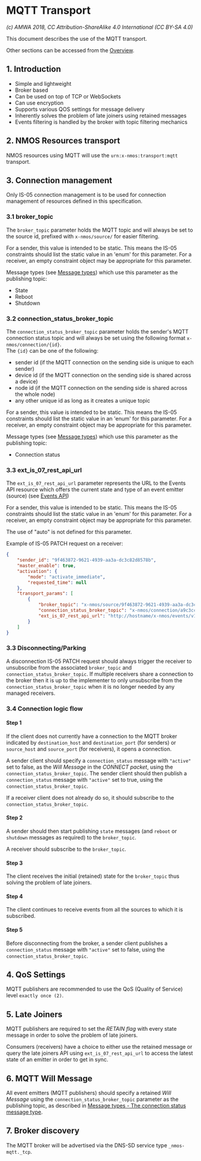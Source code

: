 # MQTT Transport

_(c) AMWA 2018, CC Attribution-ShareAlike 4.0 International (CC BY-SA 4.0)_

This document describes the use of the MQTT transport.

Other sections can be accessed from the [Overview](1.0.%20Overview.md).

## 1. Introduction

* Simple and lightweight
* Broker based
* Can be used on top of TCP or WebSockets
* Can use encryption
* Supports various QOS settings for message delivery
* Inherently solves the problem of late joiners using retained messages
* Events filtering is handled by the broker with topic filtering mechanics

## 2. NMOS Resources transport

NMOS resources using MQTT will use the `urn:x-nmos:transport:mqtt` transport.

## 3. Connection management

Only IS-05 connection management is to be used for connection management of resources defined in this specification.

### 3.1 broker_topic

The `broker_topic` parameter holds the MQTT topic and will always be set to the source id, prefixed with `x-nmos/source/` for easier filtering.

For a sender, this value is intended to be static. This means the IS-05 constraints should list the static value in an 'enum' for this parameter.
For a receiver, an empty constraint object may be appropriate for this parameter.

Message types (see [Message types](2.0.%20Message%20types.md)) which use this parameter as the publishing topic:

* State
* Reboot
* Shutdown

### 3.2 connection_status_broker_topic

The `connection_status_broker_topic` parameter holds the sender's MQTT connection status topic and will always be set using the following format `x-nmos/connection/{id}`.  
The `{id}` can be one of the following:

* sender id (if the MQTT connection on the sending side is unique to each sender)
* device id (if the MQTT connection on the sending side is shared across a device)
* node id (if the MQTT connection on the sending side is shared across the whole node)
* any other unique id as long as it creates a unique topic

For a sender, this value is intended to be static. This means the IS-05 constraints should list the static value in an 'enum' for this parameter.
For a receiver, an empty constraint object may be appropriate for this parameter.

Message types (see [Message types](2.0.%20Message%20types.md)) which use this parameter as the publishing topic:

* Connection status

### 3.3 ext_is_07_rest_api_url

The `ext_is_07_rest_api_url` parameter represents the URL to the Events API resource which offers the current state and type of an event emitter (source) (see [Events API](6.0.%20Event%20and%20tally%20rest%20api.md))

For a sender, this value is intended to be static. This means the IS-05 constraints should list the static value in an 'enum' for this parameter.
For a receiver, an empty constraint object may be appropriate for this parameter.

The use of "auto" is not defined for this parameter.

Example of IS-05 PATCH request on a receiver:

```json
{
    "sender_id": "9f463872-9621-4939-aa3a-dc3c82d8578b",
    "master_enable": true,
    "activation": {
        "mode": "activate_immediate",
        "requested_time": null
    },
    "transport_params": [
        {
            "broker_topic": "x-nmos/source/9f463872-9621-4939-aa3a-dc3c82d8578b",
            "connection_status_broker_topic": "x-nmos/connection/a9c3cc7a-36f1-429c-b480-87b9d7e26b83",
            "ext_is_07_rest_api_url": "http://hostname/x-nmos/events/v1.0/sources/9f463872-9621-4939-aa3a-dc3c82d8578b/"
        }
    ]
}
```

### 3.3 Disconnecting/Parking

A disconnection IS-05 PATCH request should always trigger the receiver to unsubscribe from the associated `broker_topic` and `connection_status_broker_topic`.
If multiple receivers share a connection to the broker then it is up to the implementer to only unsubscribe from the `connection_status_broker_topic` when it is no longer needed by any managed receivers.

### 3.4 Connection logic flow

#### Step 1

If the client does not currently have a connection to the MQTT broker indicated by `destination_host` and `destination_port` (for senders) or `source_host` and `source_port` (for receivers), it opens a connection.

A sender client should specify a `connection_status` message with `"active"` set to false, as the *Will Message* in the *CONNECT packet*, using the `connection_status_broker_topic`.
The sender client should then publish a `connection_status` message with `"active"` set to true, using the `connection_status_broker_topic`.

If a receiver client does not already do so, it should subscribe to the `connection_status_broker_topic`.

#### Step 2

A sender should then start publishing `state` messages (and `reboot` or `shutdown` messages as required) to the `broker_topic`.

A receiver should subscribe to the `broker_topic`.

#### Step 3

The client receives the initial (retained) state for the `broker_topic` thus solving the problem of late joiners.

#### Step 4

The client continues to receive events from all the sources to which it is subscribed.

#### Step 5

Before disconnecting from the broker, a sender client publishes a `connection_status` message with `"active"` set to false, using the `connection_status_broker_topic`.

## 4. QoS Settings

MQTT publishers are recommended to use the QoS (Quality of Service) level `exactly once (2)`.

## 5. Late Joiners

MQTT publishers are required to set the *RETAIN flag* with every state message in order to solve the problem of late joiners.

Consumers (receivers) have a choice to either use the retained message or query the late joiners API using `ext_is_07_rest_api_url` to access the latest state of an emitter in order to get in sync.

## 6. MQTT Will Message

All event emitters (MQTT publishers) should specify a retained *Will Message* using the `connection_status_broker_topic` parameter as the publishing topic, as described in [Message types - The connection status message type](2.0.%20Message%20types.md#14-the-connection-status-message-type).

## 7. Broker discovery

The MQTT broker will be advertised via the DNS-SD service type `_nmos-mqtt._tcp`.
